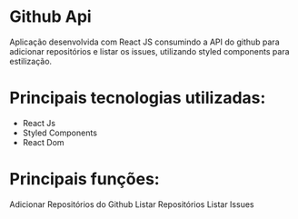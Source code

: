 <h1> Github Api </h1> 
Aplicação desenvolvida com React JS consumindo a API do github para adicionar repositórios e listar os issues, utilizando styled components para estilização. 

<h1> Principais tecnologias utilizadas: </h1>
<ul> 
  <li> React Js </li> 
  <li> Styled Components</li> 
  <li> React Dom</li> 
</ul>
<h1> Principais funções: </h1> 
Adicionar Repositórios do Github
Listar Repositórios 
Listar Issues 

